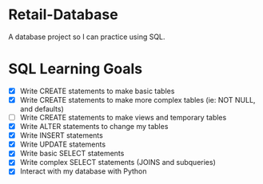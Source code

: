 # Retail-Database
A database project so I can practice using SQL.   
# SQL Learning Goals
- [x] Write CREATE statements to make basic tables
- [x] Write CREATE statements to make more complex tables (ie: NOT NULL, and defaults)
- [ ] Write CREATE statements to make views and temporary tables
- [x] Write ALTER statements to change my tables
- [x] Write INSERT statements
- [x] Write UPDATE statements
- [x] Write basic SELECT statements
- [x] Write complex SELECT statements (JOINS and subqueries)
- [x] Interact with my database with Python
